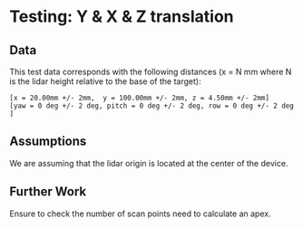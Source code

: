 Testing: Y & X & Z translation
==============================

Data
----

This test data corresponds with the following distances (x = N mm where N is the lidar height relative to the base of the target):

    [x = 20.00mm +/- 2mm,  y = 100.00mm +/- 2mm, z = 4.50mm +/- 2mm]  
    [yaw = 0 deg +/- 2 deg, pitch = 0 deg +/- 2 deg, row = 0 deg +/- 2 deg ]

Assumptions
-----------
We are assuming that the lidar origin is located at the center of the device. 

Further Work
------------
Ensure to check the number of scan points need to calculate an apex.
